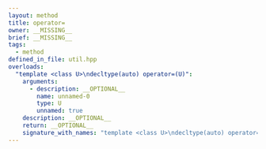 ```yaml
---
layout: method
title: operator=
owner: __MISSING__
brief: __MISSING__
tags:
  - method
defined_in_file: util.hpp
overloads:
  "template <class U>\ndecltype(auto) operator=(U)":
    arguments:
      - description: __OPTIONAL__
        name: unnamed-0
        type: U
        unnamed: true
    description: __OPTIONAL__
    return: __OPTIONAL__
    signature_with_names: "template <class U>\ndecltype(auto) operator=(U)"
---
```

